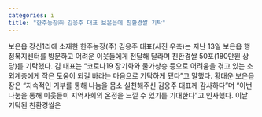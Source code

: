 ```yaml
---
categories: i
title: "한주농장㈜ 김응주 대표 보은읍에 친환경쌀 기탁"
---
```

보은읍 강신1리에 소재한 한주농장(주) 김응주 대표(사진 우측)는 지난 13일 보은읍 행정복지센터를 방문하고 어려운 이웃들에게 전달해 달라며 친환경쌀 50포(180만원 상당)를 기탁했다. 김 대표는 “코로나19 장기화와 물가상승 등으로 어려움을 겪고 있는 소외계층에게 작은 도움이 되길 바라는 마음으로 기탁하게 됐다&#750;고 말했다. 황대운 보은읍장은 “지속적인 기부를 통해 나눔을 몸소 실천해주신 김응주 대표께 감사하다”며 “이번 나눔을 통해 이웃들이 지역사회의 온정을 느낄 수 있기를 기대한다”고 인사했다. 이날 기탁된 친환경쌀은